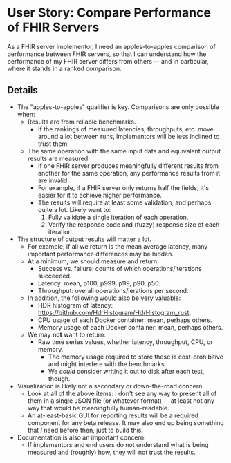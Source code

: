 # User Story: Compare Performance of FHIR Servers

As a FHIR server implementor, I need an apples-to-apples comparison of performance between FHIR servers,
  so that I can understand how the performance of my FHIR server differs from others -- and in particular,
  where it stands in a ranked comparison.

## Details

* The "apples-to-apples" qualifier is key. Comparisons are only possible when:
    * Results are from reliable benchmarks.
        * If the rankings of measured latencies, throughputs, etc. move around a lot between runs,
          implementors will be less inclined to trust them.
    * The same operation with the same input data and equivalent output results are measured.
        * If one FHIR server produces meaningfully different results from another for the same operation,
          any performance results from it are invalid.
        * For example, if a FHIR server only returns half the fields,
          it's easier for it to achieve higher performance.
        * The results will require at least some validation, and perhaps quite a lot.
          Likely want to:
            1. Fully validate a single iteration of each operation.
            2. Verify the response code and (fuzzy) response size of each iteration.
* The structure of output results will matter a lot.
    * For example, if all we return is the mean average latency,
      many important performance differences may be hidden.
    * At a minimum, we should measure and return:
        * Success vs. failure: counts of which operations/iterations succeeded.
        * Latency: mean, p100, p999, p99, p90, p50.
        * Throughput: overall operations/ierations per second.
    * In addition, the following would also be very valuable:
        * HDR histogram of latency: <https://github.com/HdrHistogram/HdrHistogram_rust>.
        * CPU usage of each Docker container: mean, perhaps others.
        * Memory usage of each Docker container: mean, perhaps others.
    * We may **not** want to return:
        * Raw time series values, whether latency, throughput, CPU, or memory.
            * The memory usage required to store these is cost-prohibitive and might interfere with the benchmarks.
            * We _could_ consider writing it out to disk after each test, though.
* Visualization is likely not a secondary or down-the-road concern.
    * Look at all of the above items:
      I don't see any way to present all of them in a single JSON file (or whatever format) --
      at least not any way that would be meaningfully human-readable.
    * An at-least-basic GUI for reporting results will be a required component for any beta release.
      It may also end up being something that _I_ need before then, just to build this.
* Documentation is also an important concern:
    * If implementors and end users do not understand what is being measured and (roughly) how,
      they will not trust the results.